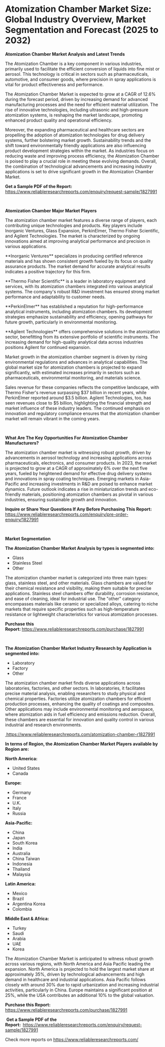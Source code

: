 <p><h1>Atomization Chamber Market Size: Global Industry Overview, Market Segmentation and Forecast (2025 to 2032)</h1></p><p><strong>Atomization Chamber Market Analysis and Latest Trends</strong></p>
<p><p>The Atomization Chamber is a key component in various industries, primarily used to facilitate the efficient conversion of liquids into fine mist or aerosol. This technology is critical in sectors such as pharmaceuticals, automotive, and consumer goods, where precision in spray applications is vital for product effectiveness and performance. </p><p>The Atomization Chamber Market is expected to grow at a CAGR of 12.6% during the forecast period, driven by increasing demand for advanced manufacturing processes and the need for efficient material utilization. The rise of innovative technologies, including ultrasonic and high-pressure atomization systems, is reshaping the market landscape, promoting enhanced product quality and operational efficiency. </p><p>Moreover, the expanding pharmaceutical and healthcare sectors are propelling the adoption of atomization technologies for drug delivery systems, further bolstering market growth. Sustainability trends and the shift toward environmentally friendly applications are also influencing product development strategies within the market. As industries focus on reducing waste and improving process efficiency, the Atomization Chamber is poised to play a crucial role in meeting these evolving demands. Overall, the combination of technological advancements and increasing industry applications is set to drive significant growth in the Atomization Chamber Market.</p></p>
<p><strong>Get a Sample PDF of the Report:&nbsp;</strong> <a href="https://www.reliableresearchreports.com/enquiry/request-sample/1827991?utm_campaign=2219&utm_medium=2&utm_source=Github&utm_content=ia&utm_term=09042025&utm_id=atomization-chamber">https://www.reliableresearchreports.com/enquiry/request-sample/1827991</a></p>
<p>&nbsp;</p>
<p><strong>Atomization Chamber Major Market Players</strong></p>
<p><p>The atomization chamber market features a diverse range of players, each contributing unique technologies and products. Key players include Inorganic Ventures, Glass Expansion, PerkinElmer, Thermo Fisher Scientific, and Agilent Technologies. The market is characterized by ongoing innovations aimed at improving analytical performance and precision in various applications.</p><p>**Inorganic Ventures** specializes in producing certified reference materials and has shown consistent growth fueled by its focus on quality assurance products. The market demand for accurate analytical results indicates a positive trajectory for this firm.</p><p>**Thermo Fisher Scientific** is a leader in laboratory equipment and services, with its atomization chambers integrated into various analytical systems. The company's robust R&D investment has ensured strong market performance and adaptability to customer needs.</p><p>**PerkinElmer** has established a reputation for high-performance analytical instruments, including atomization chambers. Its development strategies emphasize sustainability and efficiency, opening pathways for future growth, particularly in environmental monitoring.</p><p>**Agilent Technologies** offers comprehensive solutions in the atomization sector, benefitting from its extensive portfolio of scientific instruments. The increasing demand for high-quality analytical data across industries positions Agilent for continued expansion.</p><p>Market growth in the atomization chamber segment is driven by rising environmental regulations and advances in analytical capabilities. The global market size for atomization chambers is projected to expand significantly, with estimated increases primarily in sectors such as pharmaceuticals, environmental monitoring, and materials science.</p><p>Sales revenue for these companies reflects the competitive landscape, with Thermo Fisher's revenue surpassing $37 billion in recent years, while PerkinElmer reported around $3.5 billion. Agilent Technologies, too, has seen revenues close to $5 billion, highlighting the financial strength and market influence of these industry leaders. The continued emphasis on innovation and regulatory compliance ensures that the atomization chamber market will remain vibrant in the coming years.</p></p>
<p>&nbsp;</p>
<p><strong>What Are The Key Opportunities For Atomization Chamber Manufacturers?</strong></p>
<p><p>The atomization chamber market is witnessing robust growth, driven by advancements in aerosol technology and increasing applications across pharmaceuticals, electronics, and consumer products. In 2023, the market is projected to grow at a CAGR of approximately 6% over the next five years, fueled by heightened demand for effective drug delivery systems and innovations in spray coating techniques. Emerging markets in Asia-Pacific and increasing investments in R&D are poised to enhance market dynamics. Future outlook indicates a rise in miniaturization trends and eco-friendly materials, positioning atomization chambers as pivotal in various industries, ensuring sustainable growth and innovation.</p></p>
<p><strong>Inquire or Share Your Questions If Any Before Purchasing This Report:</strong> <a href="https://www.reliableresearchreports.com/enquiry/pre-order-enquiry/1827991?utm_campaign=2219&utm_medium=2&utm_source=Github&utm_content=ia&utm_term=09042025&utm_id=atomization-chamber">https://www.reliableresearchreports.com/enquiry/pre-order-enquiry/1827991</a></p>
<p>&nbsp;</p>
<p><strong>Market Segmentation</strong></p>
<p><strong>The Atomization Chamber Market Analysis by types is segmented into:</strong></p>
<p><ul><li>Glass</li><li>Stainless Steel</li><li>Other</li></ul></p>
<p><p>The atomization chamber market is categorized into three main types: glass, stainless steel, and other materials. Glass chambers are valued for their chemical resistance and visibility, making them suitable for precise applications. Stainless steel chambers offer durability, corrosion resistance, and ease of cleaning, ideal for industrial use. The "other" category encompasses materials like ceramic or specialized alloys, catering to niche markets that require specific properties such as high-temperature resistance or lightweight characteristics for various atomization processes.</p></p>
<p><strong>Purchase this Report:&nbsp;</strong><a href="https://www.reliableresearchreports.com/purchase/1827991?utm_campaign=2219&utm_medium=2&utm_source=Github&utm_content=ia&utm_term=09042025&utm_id=atomization-chamber">https://www.reliableresearchreports.com/purchase/1827991</a></p>
<p>&nbsp;</p>
<p><strong>The Atomization Chamber Market Industry Research by Application is segmented into:</strong></p>
<p><ul><li>Laboratory</li><li>Factory</li><li>Other</li></ul></p>
<p><p>The atomization chamber market finds diverse applications across laboratories, factories, and other sectors. In laboratories, it facilitates precise material analysis, enabling researchers to study physical and chemical properties. Factories utilize atomization chambers for efficient production processes, enhancing the quality of coatings and composites. Other applications may include environmental monitoring and aerospace, where atomization aids in fuel efficiency and emissions reduction. Overall, these chambers are essential for innovation and quality control in various industrial and research environments.</p></p>
<p><a href="https://www.reliableresearchreports.com/atomization-chamber-r1827991?utm_campaign=2219&utm_medium=2&utm_source=Github&utm_content=ia&utm_term=09042025&utm_id=atomization-chamber">&nbsp;https://www.reliableresearchreports.com/atomization-chamber-r1827991</a></p>
<p><strong>In terms of Region, the Atomization Chamber Market Players available by Region are:</strong></p>
<p>
    <p> <strong> North America: </strong>
        <ul>
            <li>United States</li>
            <li>Canada</li>
        </ul>
        </p> 
    <p> <strong> Europe: </strong>
        <ul>
            <li>Germany</li>
            <li>France</li>
            <li>U.K.</li>
            <li>Italy</li>
            <li>Russia</li>
        </ul>
        </p> 
    <p> <strong> Asia-Pacific: </strong>
        <ul>
            <li>China</li>
            <li>Japan</li>
            <li>South Korea</li>
            <li>India</li>
            <li>Australia</li>
            <li>China Taiwan</li>
            <li>Indonesia</li>
            <li>Thailand</li>
            <li>Malaysia</li>
        </ul>
        </p> 
    <p> <strong> Latin America: </strong>
        <ul>
            <li>Mexico</li>
            <li>Brazil</li>
            <li>Argentina Korea</li>
            <li>Colombia</li>
        </ul>
        </p> 
    <p> <strong> Middle East & Africa: </strong>
        <ul>
            <li>Turkey</li>
            <li>Saudi</li>
            <li>Arabia</li>
            <li>UAE</li>
            <li>Korea</li>
        </ul>
    </p>
    </p>
<p><p>The Atomization Chamber Market is anticipated to witness robust growth across various regions, with North America and Asia Pacific leading the expansion. North America is projected to hold the largest market share at approximately 35%, driven by technological advancements and high demand in healthcare and industrial applications. Asia Pacific follows closely with around 30% due to rapid urbanization and increasing industrial activities, particularly in China. Europe maintains a significant position at 25%, while the USA contributes an additional 10% to the global valuation.</p></p>
<p><strong>Purchase this Report: </strong><a href="https://www.reliableresearchreports.com/purchase/1827991?utm_campaign=2219&utm_medium=2&utm_source=Github&utm_content=ia&utm_term=09042025&utm_id=atomization-chamber">https://www.reliableresearchreports.com/purchase/1827991</a></p>
<p>&nbsp;<strong>Get a Sample PDF of the Report:&nbsp;&nbsp;</strong><a href="https://www.reliableresearchreports.com/enquiry/request-sample/1827991?utm_campaign=2219&utm_medium=2&utm_source=Github&utm_content=ia&utm_term=09042025&utm_id=atomization-chamber">https://www.reliableresearchreports.com/enquiry/request-sample/1827991</a></p>
<p><strong></strong></p>
<p>Check more reports on <a href="https://www.reliableresearchreports.com/?utm_campaign=2219&utm_medium=2&utm_source=Github&utm_content=ia&utm_term=09042025&utm_id=atomization-chamber">https://www.reliableresearchreports.com/</a></p>